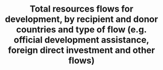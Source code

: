 ---
data_non_statistical: true
goal_meta_link: http://unstats.un.org/sdgs/files/metadata-compilation/Metadata-Goal-10.pdf
graph_title: Total resources flows for development, by recipient and donor countries
  and type of flow (e.g. official development assistance, foreign direct investment
  and other flows)
graph_type: line
has_metadata: false
indicator: 10.b.1
indicator_name: Total resources flows for development, by recipient and donor countries
  and type of flow (e.g. official development assistance, foreign direct investment
  and other flows)
indicator_sort_order: 10-0b-01
indicator_variable: null
layout: indicator
national_geographical_coverage: United States
permalink: /10-b-1/
published: true
reporting_status: notstarted
sdg_goal: 10
source_active_1: true
source_notes_1: null
source_title_1: null
target: Encourage official development assistance and financial flows, including foreign
  direct investment, to States where the need is greatest, in particular least developed
  countries, African countries, Small Island developing States and landlocked developing
  countries, in accordance with their national plans and programmes.
target_id: 10.b
title: Total resources flows for development, by recipient and donor countries and
  type of flow (e.g. official development assistance, foreign direct investment and
  other flows)
un_custodial_agency: OECD
un_designated_tier: 1 (ODA) 2 (FDI)
variable_description: null
variable_notes: null
---